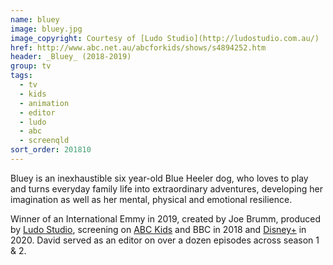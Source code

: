 ```yaml
---
name: bluey
image: bluey.jpg
image_copyright: Courtesy of [Ludo Studio](http://ludostudio.com.au/)
href: http://www.abc.net.au/abcforkids/shows/s4894252.htm
header: _Bluey_ (2018-2019)
group: tv
tags:
  - tv
  - kids
  - animation
  - editor
  - ludo
  - abc
  - screenqld
sort_order: 201810
---
```

Bluey is an inexhaustible six year-old Blue Heeler dog, who loves to play and turns everyday family life into extraordinary adventures, developing her imagination as well as her mental, physical and emotional resilience.

Winner of an International Emmy in 2019, created by Joe Brumm, produced by [Ludo Studio](http://ludostudio.com.au/), screening on [ABC Kids](http://www.abc.net.au/abcforkids/shows/s4894252.htm) and BBC in 2018 and [Disney+](https://disneyplus.com/) in 2020. David served as an editor on over a dozen episodes across season 1 & 2.
